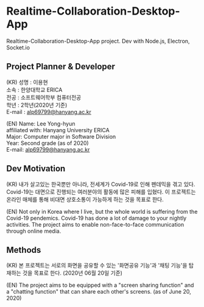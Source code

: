 # Realtime-Collaboration-Desktop-App
Realtime-Collaboration-Desktop-App project. Dev with Node.js, Electron, Socket.io

## Project Planner & Developer
(KR) 
성명 : 이용현  
소속 : 한양대학교 ERICA  
전공 : 소프트웨어학부 컴퓨터전공   
학년 : 2학년(2020년 기준)   
E-mail : alp69799@hanyang.ac.kr

(EN) 
Name: Lee Yong-hyun  
affiliated with: Hanyang University ERICA  
Major: Computer major in Software Division  
Year: Second grade (as of 2020)  
E-mail: alp69799@hanyang.ac.kr  

## Dev Motivation
(KR) 내가 살고있는 한국뿐만 아니라, 전세계가 Covid-19로 인해 펜데믹을 겪고 있다.
Covid-19는 대면으로 진행되는 여러분야의 활동에 많은 피해를 입혔다. 이 프로젝트는 온라인 매체를 통해 비대면 상호소통이 가능하게 하는 것을 목표로 한다.    

(EN) Not only in Korea where I live, but the whole world is suffering from the Covid-19 pendemics.
Covid-19 has done a lot of damage to your nightly activities. The project aims to enable non-face-to-face communication through online media.

## Methods
(KR) 본 프로젝트는 서로의 화면을 공유할 수 있는 '화면공유 기능'과 '채팅 기능'을 탑재하는 것을 목표로 한다. (2020년 06월 20일 기준)  

(EN) The project aims to be equipped with a "screen sharing function" and a "chatting function" that can share each other's screens. (as of June 20, 2020)
